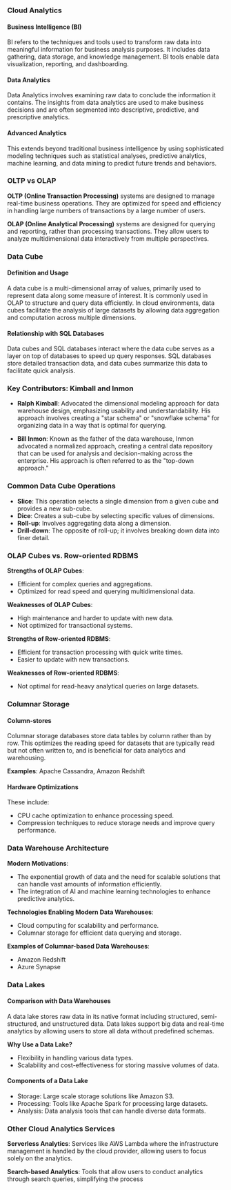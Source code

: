 ###  Cloud Analytics

#### Business Intelligence (BI)
BI refers to the techniques and tools used to transform raw data into meaningful information for business analysis purposes. It includes data gathering, data storage, and knowledge management. BI tools enable data visualization, reporting, and dashboarding.

#### Data Analytics
Data Analytics involves examining raw data to conclude the information it contains. The insights from data analytics are used to make business decisions and are often segmented into descriptive, predictive, and prescriptive analytics.

#### Advanced Analytics
This extends beyond traditional business intelligence by using sophisticated modeling techniques such as statistical analyses, predictive analytics, machine learning, and data mining to predict future trends and behaviors.

### OLTP vs OLAP

**OLTP (Online Transaction Processing)** systems are designed to manage real-time business operations. They are optimized for speed and efficiency in handling large numbers of transactions by a large number of users.

**OLAP (Online Analytical Processing)** systems are designed for querying and reporting, rather than processing transactions. They allow users to analyze multidimensional data interactively from multiple perspectives.

### Data Cube

#### Definition and Usage
A data cube is a multi-dimensional array of values, primarily used to represent data along some measure of interest. It is commonly used in OLAP to structure and query data efficiently. In cloud environments, data cubes facilitate the analysis of large datasets by allowing data aggregation and computation across multiple dimensions.

#### Relationship with SQL Databases
Data cubes and SQL databases interact where the data cube serves as a layer on top of databases to speed up query responses. SQL databases store detailed transaction data, and data cubes summarize this data to facilitate quick analysis.

### Key Contributors: Kimball and Inmon

- **Ralph Kimball**: Advocated the dimensional modeling approach for data warehouse design, emphasizing usability and understandability. His approach involves creating a "star schema" or "snowflake schema" for organizing data in a way that is optimal for querying.

- **Bill Inmon**: Known as the father of the data warehouse, Inmon advocated a normalized approach, creating a central data repository that can be used for analysis and decision-making across the enterprise. His approach is often referred to as the "top-down approach."

### Common Data Cube Operations

- **Slice**: This operation selects a single dimension from a given cube and provides a new sub-cube.
- **Dice**: Creates a sub-cube by selecting specific values of dimensions.
- **Roll-up**: Involves aggregating data along a dimension.
- **Drill-down**: The opposite of roll-up; it involves breaking down data into finer detail.

### OLAP Cubes vs. Row-oriented RDBMS

**Strengths of OLAP Cubes**:
- Efficient for complex queries and aggregations.
- Optimized for read speed and querying multidimensional data.

**Weaknesses of OLAP Cubes**:
- High maintenance and harder to update with new data.
- Not optimized for transactional systems.

**Strengths of Row-oriented RDBMS**:
- Efficient for transaction processing with quick write times.
- Easier to update with new transactions.

**Weaknesses of Row-oriented RDBMS**:
- Not optimal for read-heavy analytical queries on large datasets.

### Columnar Storage

#### Column-stores
Columnar storage databases store data tables by column rather than by row. This optimizes the reading speed for datasets that are typically read but not often written to, and is beneficial for data analytics and warehousing.

**Examples**: Apache Cassandra, Amazon Redshift

#### Hardware Optimizations
These include:
- CPU cache optimization to enhance processing speed.
- Compression techniques to reduce storage needs and improve query performance.

### Data Warehouse Architecture

**Modern Motivations**:
- The exponential growth of data and the need for scalable solutions that can handle vast amounts of information efficiently.
- The integration of AI and machine learning technologies to enhance predictive analytics.

**Technologies Enabling Modern Data Warehouses**:
- Cloud computing for scalability and performance.
- Columnar storage for efficient data querying and storage.

**Examples of Columnar-based Data Warehouses**:
- Amazon Redshift
- Azure Synapse

### Data Lakes

#### Comparison with Data Warehouses
A data lake stores raw data in its native format including structured, semi-structured, and unstructured data. Data lakes support big data and real-time analytics by allowing users to store all data without predefined schemas.

**Why Use a Data Lake?**
- Flexibility in handling various data types.
- Scalability and cost-effectiveness for storing massive volumes of data.

#### Components of a Data Lake
- Storage: Large scale storage solutions like Amazon S3.
- Processing: Tools like Apache Spark for processing large datasets.
- Analysis: Data analysis tools that can handle diverse data formats.

### Other Cloud Analytics Services

**Serverless Analytics**: Services like AWS Lambda where the infrastructure management is handled by the cloud provider, allowing users to focus solely on the analytics.

**Search-based Analytics**: Tools that allow users to conduct analytics through search queries, simplifying the process